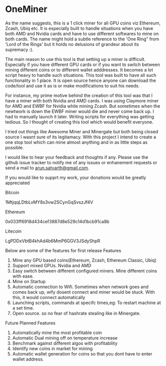 # OneMiner
As the name suggests, this is a 1 click miner for all GPU coins viz Ethereum, Zcash, Ubiq etc. It is especially built to handle situations when you have both AMD and Nvidia cards and have to use different softwares to mine on both cards.
The name might hold a subtle  reference to the 'One Ring" from 'Lord of the Rings' but it holds no delusions of grandeur about its supremacy :).

The main reason to use this tool is that  setting up a miner is difficult. Especially if you have different GPU cards or if you want to switch between mining different coins or to different wallet adddresses. It becomes a lot script heavy to handle such situations. This tool was built to have all such functionality in 1 place. It is open source hence anyone can download the code/tool and use it as is or make modifications to suit his needs.

For instance, my prime motive behind the creation of this tool  was that I have a miner with both Nvidia and AMD cards. I was using Claymore miner for AMD and EWBF for Nvidia while mining Zcash. But sometimes when the newtwork is down the EWBF miner would die and never come back up. I had to manually launch it later. Writing scripts for everything was getting tedious. So I thought of creating this tool which would benefit everyone.

I tried out things like Awesome Miner and Minergate but both being closed source I wasnt sure of its legitamacy. With this project I intend to create a one stop tool which can mine almost anything and in as little steps as possible.

I would like to hear your feedback and thoughts if any. Please use the github issue tracker  to notify me of any issues or enhanement requests or send a mail to arun.satyarth@gmail.com.

If you would like to supprt my work, your donations would be greatly appreciated

Bitcoin

1MtjqqLDtbLvMY8s3vw2SCynGqSvszJf4V

Ethereum

0x033ff6918d434cef3887d8e529c14d1bcb91ca8b

Litecoin

LgPDDxVbtB4khAd4b6MmP6GGV3JSdyShpR


Below are some of the features for first release
Features
1. Mine any GPU based coins(Ethereum, Zcash, Ethereum Classic, Ubiq)
2. Support mixed GPUs. Nvidia and AMD
3. Easy switch between different configured miners. Mine different coins with ease.
4. Mine on Startup
5. Automatic connection to Wifi. Sometimes when network goes and comes back up, wify dosent connect and miner would be stuck. With this, it would connect automatically
6. Launching scripts, commands at specifc times,eg: To restart machine at a set time.
7. Open source. so no fear of hashrate stealing like in Minergate.



Future Planned Features
1. Automatically mine the most profitable coin
4. Automatic Dual mining off on temperature increase
5. Benchmark against different algos with profitability
6. Identify new coins in market for mining
7. Automatic wallet generation for coins so that you dont have to enter wallet address.
	
